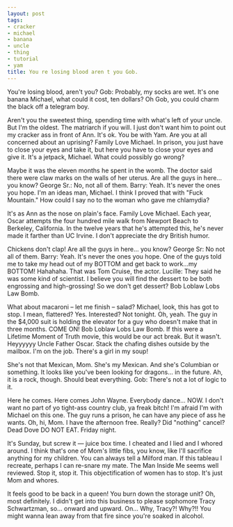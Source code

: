 ```yaml
---
layout: post
tags:
- cracker
- michael
- banana
- uncle
- thing
- tutorial
- yam
title: You re losing blood aren t you Gob.
---
```


You're losing blood, aren't you? Gob: Probably, my socks are wet. It's one banana Michael, what could it cost, ten dollars? Oh Gob, you could charm the black off a telegram boy. 

Aren't you the sweetest thing, spending time with what's left of your uncle. But I'm the oldest. The matriarch if you will. I just don't want him to point out my cracker ass in front of Ann. It's ok. You be with Yam. Are you at all concerned about an uprising? Family Love Michael. In prison, you just have to close your eyes and take it, but here you have to close your eyes and give it. It's a jetpack, Michael. What could possibly go wrong? 

Maybe it was the eleven months he spent in the womb. The doctor said there were claw marks on the walls of her uterus. Are all the guys in here… you know? George Sr.: No, not all of them. Barry: Yeah. It's never the ones you hope. I'm an ideas man, Michael. I think I proved that with "Fuck Mountain." How could I say no to the woman who gave me chlamydia? 

It's as Ann as the nose on plain's face. Family Love Michael. Each year, Oscar attempts the four hundred mile walk from Newport Beach to Berkeley, California. In the twelve years that he's attempted this, he's never made it farther than UC Irvine. I don't appreciate the dry British humor. 

Chickens don't clap! Are all the guys in here… you know? George Sr: No not all of them. Barry: Yeah. It's never the ones you hope. One of the guys told me to take my head out of my BOTTOM and get back to work…my BOTTOM! Hahahaha. That was Tom Cruise, the actor. Lucille: They said he was some kind of scientist. I believe you will find the dessert to be both engrossing and high-grossing!  So we don't get dessert? Bob Loblaw Lobs Law Bomb. 

What about macaroni – let me finish – salad? Michael, look, this has got to stop. I mean, flattered? Yes. Interested? Not tonight. Oh, yeah. The guy in the $4,000 suit is holding the elevator for a guy who doesn't make that in three months. COME ON! Bob Loblaw Lobs Law Bomb. If this were a Lifetime Moment of Truth movie, this would be our act break.  But it wasn't. Heyyyyyy Uncle Father Oscar. Stack the chafing dishes outside by the mailbox. I'm on the job. There's a girl in my soup! 

She's not that Mexican, Mom. She's my Mexican. And she's Columbian or something. It looks like you've been looking for dragons… in the future. Ah, it is a rock, though. Should beat everything. Gob: There's not a lot of logic to it. 

Here he comes. Here comes John Wayne. Everybody dance… NOW. I don't want no part of yo tight-ass country club, ya freak bitch! I'm afraid I'm with Michael on this one. The guy runs a prison, he can have any piece of ass he wants. Oh, hi, Mom. I have the afternoon free. Really? Did "nothing" cancel? Dead Dove DO NOT EAT. Friday night. 

It's Sunday, but screw it — juice box time. I cheated and I lied and I whored around. I think that's one of Mom's little fibs, you know, like I'll sacrifice anything for my children. You can always tell a Milford man. If this tableau I recreate, perhaps I can re-snare my mate. The Man Inside Me seems well reviewed. Stop it, stop it. This objectification of women has to stop. It's just Mom and whores. 

It feels good to be back in a queen! You burn down the storage unit? Oh, most definitely. I didn't get into this business to please sophomore Tracy Schwartzman, so… onward and upward. On… Why, Tracy?! Why?!! You might wanna lean away from that fire since you're soaked in alcohol. 

